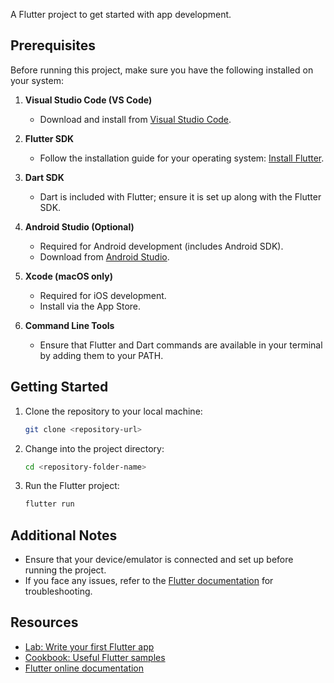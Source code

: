 

A Flutter project to get started with app development.

## Prerequisites

Before running this project, make sure you have the following installed on your system:

1. **Visual Studio Code (VS Code)**
   - Download and install from [Visual Studio Code](https://code.visualstudio.com/).

2. **Flutter SDK**
   - Follow the installation guide for your operating system: [Install Flutter](https://docs.flutter.dev/get-started/install).

3. **Dart SDK**
   - Dart is included with Flutter; ensure it is set up along with the Flutter SDK.

4. **Android Studio (Optional)**
   - Required for Android development (includes Android SDK).
   - Download from [Android Studio](https://developer.android.com/studio).

5. **Xcode (macOS only)**
   - Required for iOS development.
   - Install via the App Store.

6. **Command Line Tools**
   - Ensure that Flutter and Dart commands are available in your terminal by adding them to your PATH.

## Getting Started

1. Clone the repository to your local machine:
   ```bash
   git clone <repository-url>
   ```

2. Change into the project directory:
   ```bash
   cd <repository-folder-name>
   ```

3. Run the Flutter project:
   ```bash
   flutter run
   ```

## Additional Notes

- Ensure that your device/emulator is connected and set up before running the project.
- If you face any issues, refer to the [Flutter documentation](https://docs.flutter.dev/) for troubleshooting.

## Resources

- [Lab: Write your first Flutter app](https://docs.flutter.dev/get-started/codelab)
- [Cookbook: Useful Flutter samples](https://docs.flutter.dev/cookbook)
- [Flutter online documentation](https://docs.flutter.dev/)
